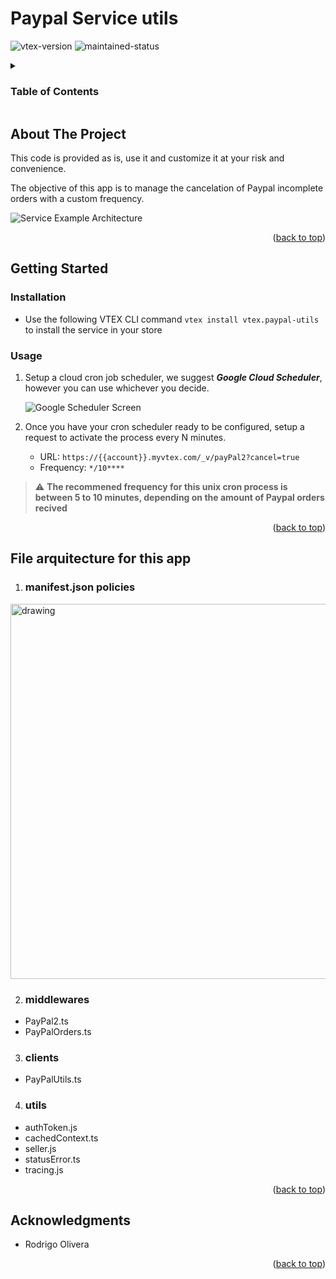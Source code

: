 <div id="top"></div>

# Paypal Service utils

![vtex-version][vtexio-shield]
![maintained-status][maintained-shield]

<!-- TABLE OF CONTENTS -->
<details>
  <summary><h3>Table of Contents</h3></summary>
  <ol>
    <li>
      <a href="#about-the-project">About The Project</a>
    </li>
    <li>
      <a href="#getting-started">Getting Started</a>
      <ul>
        <li><a href="#installation">Installation</a></li>
        <li><a href="#usage">Usage</a></li>
      </ul>
    </li>
    <li>
      <a href="#arquitecture">Architecture</a>
    </li>
    <li><a href="#acknowledgments">Acknowledgments</a></li>
  </ol>
</details>

<!-- ABOUT THE PROJECT -->

## About The Project

This code is provided as is, use it and customize it at your risk and convenience.

The objective of this app is to manage the cancelation of Paypal incomplete orders with a custom frequency.

![Service Example Architecture][arquitecture-screenshot]

<p align="right">(<a href="#top">back to top</a>)</p>

<!-- GETTING STARTED -->

## Getting Started

### Installation

- Use the following VTEX CLI command `vtex install vtex.paypal-utils` to install the service in your store

### Usage

1. Setup a cloud cron job scheduler, we suggest **_Google Cloud Scheduler_**, however you can use whichever you decide.

   ![Google Scheduler Screen][scheduler-screenshot]

2. Once you have your cron scheduler ready to be configured, setup a request to activate the process every N minutes.

   - URL: `https://{{account}}.myvtex.com/_v/payPal2?cancel=true`
   - Frequency: `*/10****`

  <blockquote>
    <p dir="auto">
      <g-emoji class="g-emoji" alias="warning" fallback-src="https://github.githubassets.com/images/icons/emoji/unicode/26a0.png">⚠️  </g-emoji>
      <strong>The recommened frequency for this unix cron process is between 5 to 10 minutes, depending on the amount of Paypal orders recived</strong>
    </p>
  </blockquote>

<p align="right">(<a href="#top">back to top</a>)</p>

<!-- ARQUITECTURE -->

## File arquitecture for this app

1. ### manifest.json policies

<img src="https://user-images.githubusercontent.com/105675260/172765222-10483ca8-5f66-449d-8a33-984127a2e0aa.png" alt="drawing" width="600"/>

2. ### middlewares

- PayPal2.ts
- PayPalOrders.ts

3. ### clients

- PayPalUtils.ts

4. ### utils

- authToken.js
- cachedContext.ts
- seller.js
- statusError.ts
- tracing.js

<p align="right">(<a href="#top">back to top</a>)</p>

<!-- ACKNOWLEDGMENTS -->

## Acknowledgments

- Rodrigo Olivera

<p align="right">(<a href="#top">back to top</a>)</p>

<!-- MARKDOWN LINKS & IMAGES -->
<!-- https://www.markdownguide.org/basic-syntax/#reference-style-links -->

[vtexio-shield]: https://img.shields.io/badge/VTEX-%20IO-%23ff69b4
[maintained-shield]: https://img.shields.io/badge/MANTAINED-%20NO-%23ff0000
[arquitecture-screenshot]: https://user-images.githubusercontent.com/18706156/77381360-72489680-6d5c-11ea-9da8-f4f03b6c5f4c.jpg
[scheduler-screenshot]: https://user-images.githubusercontent.com/65255533/110838782-7c62ee00-8268-11eb-8a41-71cb5ae1927b.png
[manifest-screenshot]: /blob/code.png

